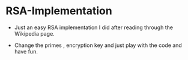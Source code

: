 # RSA-Implementation

- Just an easy RSA implementation I did after reading through the Wikipedia page.

- Change the primes , encryption key and just play with the code and have fun.

